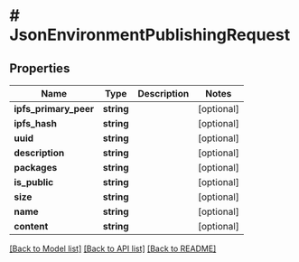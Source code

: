 # # JsonEnvironmentPublishingRequest

## Properties

Name | Type | Description | Notes
------------ | ------------- | ------------- | -------------
**ipfs_primary_peer** | **string** |  | [optional]
**ipfs_hash** | **string** |  | [optional]
**uuid** | **string** |  | [optional]
**description** | **string** |  | [optional]
**packages** | **string** |  | [optional]
**is_public** | **string** |  | [optional]
**size** | **string** |  | [optional]
**name** | **string** |  | [optional]
**content** | **string** |  | [optional]

[[Back to Model list]](../../README.md#models) [[Back to API list]](../../README.md#endpoints) [[Back to README]](../../README.md)
